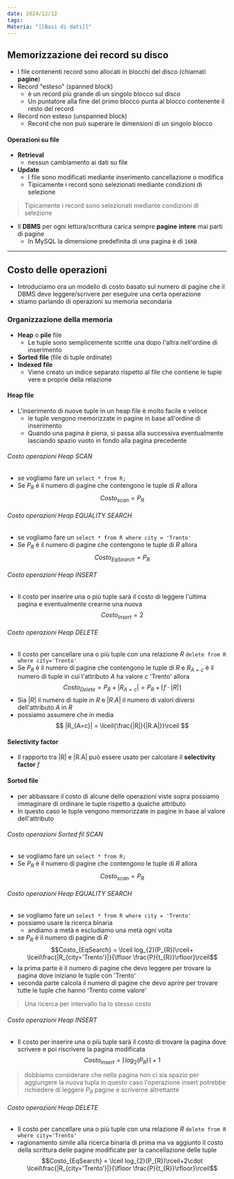 ```yaml
---
date: 2024/12/12
tags: 
Materia: "[[Basi di dati]]"
---
```

##  Memorizzazione dei record su disco
- I file contenenti record sono allocati in blocchi del disco (chiamati **pagine**)
- Record "esteso" (spanned block)
	- è un record più grande di un singolo blocco sul disco
	- Un puntatore alla fine del primo blocco punta al blocco contenente il resto del record
- Record non esteso (unspanned block)
	- Record che non può superare le dimensioni di un singolo blocco

#### Operazioni su file
- **Retrieval**
	- nessun cambiamento ai dati su file
- **Update**
	- I file sono modificati mediante inserimento cancellazione o modifica
	- Tipicamente i record sono selezionati mediante condizioni di selezione

> Tipicamente i record sono selezionati mediante condizioni di selezione

- Il **DBMS**  per ogni lettura/scrittura carica sempre **pagine** **intere** mai parti di pagine
	-  In MySQL la dimensione predefinita di una pagina è di `16KB`

---
## Costo delle operazioni
- Introduciamo ora un modello di costo basato sul numero di pagine che il DBMS deve leggere/scrivere per eseguire una certa operazione
- stiamo parlando di operazioni su memoria secondaria
### Organizzazione della memoria
- **Heap** o **pile** file
	- Le tuple sono semplicemente scritte una dopo l'altra nell'ordine di inserimento
- **Sorted** **file** (file di tuple ordinate)
- **Indexed** **file**
	- Viene creato un indice separato rispetto al file che contiene le tuple vere e proprie della relazione
#### Heap file
- L'inserimento di nuove tuple in un heap file è molto facile e veloce
	- le tuple vengono memorizzate in pagine in base all'ordine di inserimento
	- Quando una pagina è piena, si passa alla successiva eventualmente lasciando spazio vuoto in fondo alla pagina precedente 

###### Costo operazioni Heap SCAN
- se vogliamo fare un `select * from R;`
- Se $P_{R}$ è il numero di pagine che contengono le tuple di $R$ allora 
$$Costo_{scan} = P_{R}$$

###### Costo operazioni Heap EQUALITY SEARCH
- se vogliamo fare un `select * from R where city = 'Trento'`
- Se $P_{R}$ è il numero di pagine che contengono le tuple di $R$ allora 
$$Costo_{EqSearch} = P_{R}$$
###### Costo operazioni Heap INSERT
- Il costo per inserire una o più tuple sarà il costo di leggere l'ultima pagina  e eventualmente crearne una nuova 
$$Costo_{Insert} = 2$$
###### Costo operazioni Heap DELETE
- Il costo per cancellare una o più tuple con una relazione $R$ `delete from R where city='Trento'`
- Se $P_R$  è il numero di pagine che contengono le tuple di $R$ e $R_{A=c}$  è il numero di tuple in cui l'attributo $A$ ha valore $c$ 'Trento' allora
$$Costo_{Delete}=P_{R}+|R_{A=c}| = P_{R}+\lceil{f\cdot|R|}\rceil$$
- Sia $|R|$ il numero di tuple in $R$ e $|R.A|$ il numero di valori diversi dell'attributo $A$ in $R$
- possiamo assumere che in media
$$
|R_{A=c}| = \lceil{\frac{|R|}{|R.A|}}\rceil
$$
#### Selectivity factor
- Il rapporto tra |R| e |R.A| può essere usato per calcolare il **selectivity factor** $f$


#### Sorted file
- per abbassare il costo di alcune delle operazioni viste sopra possiamo immaginare di ordinare le tuple rispetto a qualche attributo 
- In questo caso le tuple vengono memorizzate  in pagine in base al valore dell'attributo

###### Costo operazioni Sorted fil SCAN
- se vogliamo fare un `select * from R;`
- Se $P_{R}$ è il numero di pagine che contengono le tuple di $R$ allora 
$$Costo_{scan} = P_{R}$$
###### Costo operazioni Heap EQUALITY SEARCH
- se vogliamo fare un `select * from R where city = 'Trento'`
- possiamo usare la ricerca binaria
	- andiamo a metà e escludiamo una metà ogni volta
- se $P_{R}$ è il numero di pagine di $R$
$$Costo_{EqSearch} = \lceil log_{2}(P_{R})\rceil+ \lceil\frac{|R_{city='Trento'}|}{\lfloor \frac{P}{t_{R}}\rfloor}\rceil$$
- la prima parte è il numero di pagine che devo leggere per trovare la pagina dove iniziano le tuple con 'Trento'
- seconda parte calcola il numero di pagine che devo aprire per trovare tutte le tuple che hanno 'Trento come valore'
> Una ricerca per intervallo ha lo stesso costo
###### Costo operazioni Heap INSERT
- Il costo per inserire una o più tuple sarà il costo di trovare la pagina dove scrivere e poi riscrivere la pagina modificata 
$$Costo_{Insert} = \lceil log_{2}(P_{R})\rceil +1$$
> dobbiamo considerare che nella pagina non ci sia spazio per aggiungere la nuova tupla
> in questo caso l'operazione insert potrebbe richiedere di leggere $P_R$ pagine e scriverne altrettante
###### Costo operazioni Heap DELETE
- Il costo per cancellare una o più tuple con una relazione $R$ `delete from R where city='Trento'`
- ragionamento simile alla ricerca binaria di prima ma va aggiunto il costo della scrittura delle pagine modificate per la cancellazione delle tuple
$$Costo_{EqSearch} = \lceil log_{2}(P_{R})\rceil+2\cdot  \lceil\frac{|R_{city='Trento'}|}{\lfloor \frac{P}{t_{R}}\rfloor}\rceil$$

